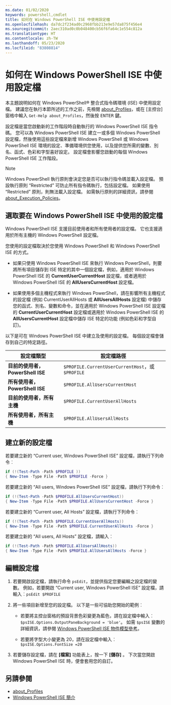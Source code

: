 ```yaml
---
ms.date: 01/02/2020
keywords: powershell,cmdlet
title: 如何在 Windows PowerShell ISE 中使用設定檔
ms.openlocfilehash: da7dc2f234ad0c2968fbb213e9e57da875f456e4
ms.sourcegitcommit: 2aec310ad0c0b048400cb56f6fa64c1e554c812a
ms.translationtype: HT
ms.contentlocale: zh-TW
ms.lasthandoff: 05/23/2020
ms.locfileid: "83808814"
---
```

# <a name="how-to-use-profiles-in-windows-powershell-ise"></a>如何在 Windows PowerShell ISE 中使用設定檔

本主題說明如何在 Windows PowerShell® 整合式指令碼環境 (ISE) 中使用設定檔。 建議您在執行本節所述的工作之前，先檢閱 [about_Profiles](/powershell/module/microsoft.powershell.core/about/about_profiles)，或在 [主控台] 窗格中輸入 `Get-Help about_Profiles`，然後按 <kbd>ENTER</kbd> 鍵。

設定檔是當您啟動新的工作階段時自動執行的 Windows PowerShell ISE 指令碼。
您可以為 Windows PowerShell ISE 建立一或多個 Windows PowerShell 設定檔，然後使用這些設定檔來新增 Windows PowerShell 或 Windows PowerShell ISE 環境的設定、準備環境供您使用，以及提供您所需的變數、別名、函式、色彩和字型喜好設定。 設定檔會影響您啟動的每個 Windows PowerShell ISE 工作階段。

> [!NOTE]
> Windows PowerShell 執行原則會決定您是否可以執行指令碼並載入設定檔。
> 預設執行原則 “Restricted” 可防止所有指令碼執行，包括設定檔。
> 如果使用 “Restricted” 原則，則無法載入設定檔。 如需執行原則的詳細資訊，請參閱 [about_Execution_Policies](/powershell/module/microsoft.powershell.core/about/about_execution_policies)。

## <a name="selecting-a-profile-to-use-in-the-windows-powershell-ise"></a>選取要在 Windows PowerShell ISE 中使用的設定檔

Windows PowerShell ISE 支援目前使用者和所有使用者的設定檔。 它也支援適用於所有主機的 Windows PowerShell 設定檔。

您使用的設定檔取決於您使用 Windows PowerShell 和 Windows PowerShell ISE 的方式。

- 如果只使用 Windows PowerShell ISE 來執行 Windows PowerShell，則要將所有項目儲存到 ISE 特定的其中一個設定檔，例如，適用於 Windows PowerShell ISE 的 **CurrentUserCurrentHost** 設定檔，或者適用於 Windows PowerShell ISE 的 **AllUsersCurrentHost** 設定檔。

- 如果使用多個主機程式來執行 Windows PowerShell，請在影響所有主機程式的設定檔 (例如 CurrentUserAllHosts 或 **AllUsersAllHosts** 設定檔) 中儲存您的函式、別名、變數和命令，並在適用於 Windows PowerShell ISE 設定檔的 **CurrentUserCurrentHost** 設定檔或適用於 Windows PowerShell ISE 的 **AllUsersCurrentHost** 設定檔中儲存 ISE 特定的功能 (例如色彩和字型自訂)。

以下是可在 Windows PowerShell ISE 中建立及使用的設定檔。 每個設定檔會儲存到自己的特定路徑。

|           設定檔類型           |                   設定檔路徑                   |
| -------------------------------- | ------------------------------------------------ |
| **目前的使用者，PowerShell ISE** | `$PROFILE.CurrentUserCurrentHost`，或 `$PROFILE` |
| **所有使用者，PowerShell ISE**    | `$PROFILE.AllUsersCurrentHost`                   |
| **目前的使用者，所有主機**      | `$PROFILE.CurrentUserAllHosts`                   |
| **所有使用者，所有主機**         | `$PROFILE.AllUsersAllHosts`                      |

## <a name="to-create-a-new-profile"></a>建立新的設定檔

若要建立新的 “Current user, Windows PowerShell ISE” 設定檔，請執行下列命令︰

```powershell
if (!(Test-Path -Path $PROFILE ))
{ New-Item -Type File -Path $PROFILE -Force }
```

若要建立新的 “All users, Windows PowerShell ISE” 設定檔，請執行下列命令︰

```powershell
if (!(Test-Path -Path $PROFILE.AllUsersCurrentHost))
{ New-Item -Type File -Path $PROFILE.AllUsersCurrentHost -Force }
```

若要建立新的 “Current user, All Hosts” 設定檔，請執行下列命令︰

```powershell
if (!(Test-Path -Path $PROFILE.CurrentUserAllHosts))
{ New-Item -Type File -Path $PROFILE.CurrentUserAllHosts -Force }
```

若要建立新的 “All users, All Hosts” 設定檔，請輸入︰

```powershell
if (!(Test-Path -Path $PROFILE.AllUsersAllHosts))
{ New-Item -Type File -Path $PROFILE.AllUsersAllHosts -Force }
```

## <a name="to-edit-a-profile"></a>編輯設定檔

1. 若要開啟設定檔，請執行命令 `psEdit`，並提供指定您要編輯之設定檔的變數。 例如，若要開啟 “Current user, Windows PowerShell ISE” 設定檔，請輸入︰`psEdit $PROFILE`

2. 將一些項目新增至您的設定檔。 以下是一些可協助您開始的範例︰

   - 若要將主控台窗格的預設背景色彩變更為藍色，請在設定檔中輸入︰`$psISE.Options.OutputPaneBackground = 'blue'`。 如需 `$psISE` 變數的詳細資訊，請參閱 [Windows PowerShell ISE 物件模型參考](object-model/The-ISE-Object-Model-Hierarchy.md)。

   - 若要將字型大小變更為 20，請在設定檔中輸入︰`$psISE.Options.FontSize =20`

3. 若要儲存設定檔，請在 **[檔案]** 功能表上，按一下 **[儲存]** 。 下次當您開啟 Windows PowerShell ISE 時，便會套用您的自訂。

## <a name="see-also"></a>另請參閱

- [about_Profiles](/powershell/module/microsoft.powershell.core/about/about_profiles)
- [Windows PowerShell ISE 簡介](Introducing-the-Windows-PowerShell-ISE.md)
